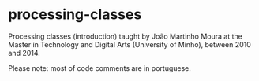 # processing-classes
Processing classes (introduction) taught by João Martinho Moura at the Master in Technology and Digital Arts (University of Minho), between 2010 and 2014.

Please note: most of code comments are in portuguese.


